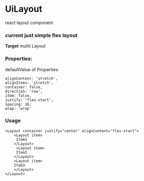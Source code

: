 # UiLayout
react layout component

### current just simple flex layout

**Target** muliti Layout

### Properties: 
 defaultValue of Properties:
 >
    alignContent: 'stretch',
    alignItems: 'stretch',
    container: false,
    direction: 'row',
    item: false,
    justify: 'flex-start',
    spacing: 16,
    wrap: 'wrap'

### Usage
```
<Layout container justify="center" alignContent="flex-start">
    <Layout item>
     Item1
    </Layout>
     <Layout item>
     Item2
    </Layout> 
    <Layout item>
    Item3
    </Layout>
</Layout>
```
